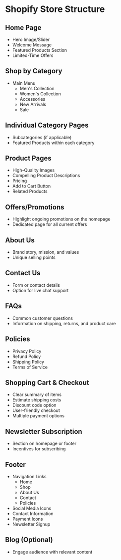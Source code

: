 # Shopify Store Structure

## Home Page
- Hero Image/Slider
- Welcome Message
- Featured Products Section
- Limited-Time Offers

## Shop by Category
- Main Menu
  - Men's Collection
  - Women's Collection
  - Accessories
  - New Arrivals
  - Sale

## Individual Category Pages
- Subcategories (if applicable)
- Featured Products within each category

## Product Pages
- High-Quality Images
- Compelling Product Descriptions
- Pricing
- Add to Cart Button
- Related Products

## Offers/Promotions
- Highlight ongoing promotions on the homepage
- Dedicated page for all current offers

## About Us
- Brand story, mission, and values
- Unique selling points

## Contact Us
- Form or contact details
- Option for live chat support

## FAQs
- Common customer questions
- Information on shipping, returns, and product care

## Policies
- Privacy Policy
- Refund Policy
- Shipping Policy
- Terms of Service

## Shopping Cart & Checkout
- Clear summary of items
- Estimate shipping costs
- Discount code option
- User-friendly checkout
- Multiple payment options

## Newsletter Subscription
- Section on homepage or footer
- Incentives for subscribing

## Footer
- Navigation Links
  - Home
  - Shop
  - About Us
  - Contact
  - Policies
- Social Media Icons
- Contact Information
- Payment Icons
- Newsletter Signup

## Blog (Optional)
- Engage audience with relevant content
